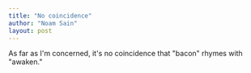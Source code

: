 ```yaml
---
title: "No coincidence"
author: "Noam Sain"
layout: post
---
```


As far as I'm concerned, it's no coincidence that "bacon" rhymes with "awaken."
